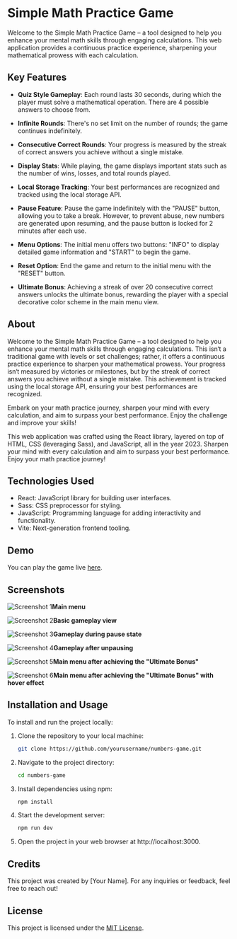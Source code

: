 # Simple Math Practice Game

Welcome to the Simple Math Practice Game – a tool designed to help you enhance your mental math skills through engaging calculations. This web application provides a continuous practice experience, sharpening your mathematical prowess with each calculation.

## Key Features

-   **Quiz Style Gameplay**: Each round lasts 30 seconds, during which the player must solve a mathematical operation. There are 4 possible answers to choose from.

-   **Infinite Rounds**: There's no set limit on the number of rounds; the game continues indefinitely.
-   **Consecutive Correct Rounds**: Your progress is measured by the streak of correct answers you achieve without a single mistake.

-   **Display Stats**: While playing, the game displays important stats such as the number of wins, losses, and total rounds played.
-   **Local Storage Tracking**: Your best performances are recognized and tracked using the local storage API.
-   **Pause Feature**: Pause the game indefinitely with the "PAUSE" button, allowing you to take a break. However, to prevent abuse, new numbers are generated upon resuming, and the pause button is locked for 2 minutes after each use.

-   **Menu Options**: The initial menu offers two buttons: "INFO" to display detailed game information and "START" to begin the game.
-   **Reset Option**: End the game and return to the initial menu with the "RESET" button.

-   **Ultimate Bonus**: Achieving a streak of over 20 consecutive correct answers unlocks the ultimate bonus, rewarding the player with a special decorative color scheme in the main menu view.

## About

Welcome to the Simple Math Practice Game – a tool designed to help you enhance your mental math skills through engaging calculations. This isn‘t a traditional game with levels or set challenges; rather, it offers a continuous practice experience to sharpen your mathematical prowess. Your progress isn‘t measured by victories or milestones, but by the streak of correct answers you achieve without a single mistake. This achievement is tracked using the local storage API, ensuring your best performances are recognized.

Embark on your math practice journey, sharpen your mind with every calculation, and aim to surpass your best performance. Enjoy the challenge and improve your skills!

This web application was crafted using the React library, layered on top of HTML, CSS (leveraging Sass), and JavaScript, all in the year 2023.
Sharpen your mind with every calculation and aim to surpass your best performance. Enjoy your math practice journey!

## Technologies Used

-   React: JavaScript library for building user interfaces.
-   Sass: CSS preprocessor for styling.
-   JavaScript: Programming language for adding interactivity and functionality.
-   Vite: Next-generation frontend tooling.

## Demo

You can play the game live [here](https://skoulasp.github.io/numbers-game/).

## Screenshots

![Screenshot 1](https://i.imgur.com/UuFfUMU.png)**Main menu**

![Screenshot 2](https://i.imgur.com/Gzlnk6d.png)**Basic gameplay view**

![Screenshot 3](https://i.imgur.com/jRYIUWK.png)**Gameplay during pause state**

![Screenshot 4](https://i.imgur.com/KeWIXgF.png)**Gameplay after unpausing**

![Screenshot 5](https://i.imgur.com/GEteNWo.png)**Main menu after achieving the "Ultimate Bonus"**

![Screenshot 6](https://i.imgur.com/zyMTjnb.png)**Main menu after achieving the "Ultimate Bonus" with hover effect**

## Installation and Usage

To install and run the project locally:

1. Clone the repository to your local machine:

    ```bash
    git clone https://github.com/yourusername/numbers-game.git
    ```

2. Navigate to the project directory:

    ```bash
    cd numbers-game
    ```

3. Install dependencies using npm:

    ```bash
    npm install
    ```

4. Start the development server:

    ```bash
    npm run dev
    ```

5. Open the project in your web browser at http://localhost:3000.

## Credits

This project was created by [Your Name]. For any inquiries or feedback, feel free to reach out!

## License

This project is licensed under the [MIT License](LICENSE.md).

